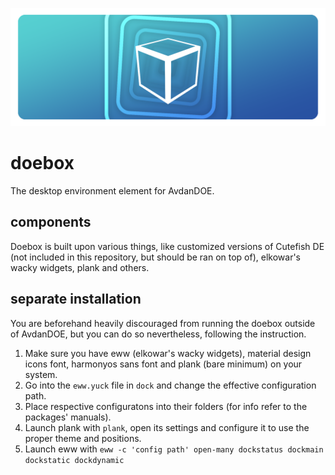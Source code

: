![Doebox Banner](https://github.com/AvdanDOE/readme_doeassets/blob/main/doebox_banner.png)

# doebox

The desktop environment element for AvdanDOE.

## components

Doebox is built upon various things, like customized versions of Cutefish DE (not included in this repository, but should be ran on top of), elkowar's wacky widgets, plank and others.

## separate installation

You are beforehand heavily discouraged from running the doebox outside of AvdanDOE, but you can do so nevertheless, following the instruction.

1. Make sure you have eww (elkowar's wacky widgets), material design icons font, harmonyos sans font and plank (bare minimum) on your system.
2. Go into the `eww.yuck` file in `dock` and change the effective configuration path.
3. Place respective configuratons into their folders (for info refer to the packages' manuals).
4. Launch plank with `plank`, open its settings and configure it to use the proper theme and positions.
5. Launch eww with `eww -c 'config path' open-many dockstatus dockmain dockstatic dockdynamic`
